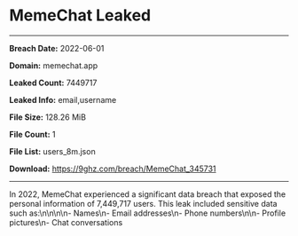 # MemeChat Leaked

------------
**Breach Date:** 2022-06-01

**Domain:** memechat.app

**Leaked Count:** 7449717

**Leaked Info:** email,username

**File Size:** 128.26 MiB

**File Count:** 1

**File List:** users_8m.json

**Download:** https://9ghz.com/breach/MemeChat_345731

------------
In 2022, MemeChat experienced a significant data breach that exposed the personal information of 7,449,717 users. This leak included sensitive data such as:\n\n\n\n- Names\n- Email addresses\n- Phone numbers\n\n- Profile pictures\n- Chat conversations
